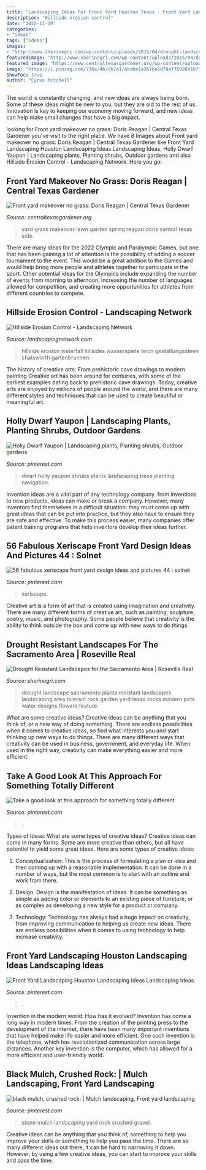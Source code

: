 ```yaml
---
title: "Landscaping Ideas For Front Yard Houston Texas - Front Yard Landscaping Houston Landscaping Ideas Landscaping Ideas"
description: "Hillside erosion control"
date: "2022-11-19"
categories:
- "ideas"
tags: ["ideas"]
images:
- "http://www.sherinegri.com/wp-content/uploads/2015/04/drought-landscape-12.jpg"
featuredImage: "http://www.sherinegri.com/wp-content/uploads/2015/04/drought-landscape-12.jpg"
featured_image: "https://www.centraltexasgardener.org/wp-content/uploads/2015/10/spring-side-wide.jpg"
image: "https://i.pinimg.com/736x/4b/db/e1/4bdbe1a367ba5d78af7892841bf7cd74.jpg"
ShowToc: true
author: "Cyrus Mitchell"
---
```



The world is constantly changing, and new ideas are always being born. Some of these ideas might be new to you, but they are old to the rest of us. Innovation is key to keeping our economy moving forward, and new ideas can help make small changes that have a big impact.

	

		
looking for Front yard makeover no grass: Doris Reagan | Central Texas Gardener you've visit to the right place. We have 8 Images about Front yard makeover no grass: Doris Reagan | Central Texas Gardener like Front Yard Landscaping Houston Landscaping Ideas Landscaping Ideas, Holly Dwarf Yaupon | Landscaping plants, Planting shrubs, Outdoor gardens and also Hillside Erosion Control - Landscaping Network. Here you go:
		
    
## Front Yard Makeover No Grass: Doris Reagan | Central Texas Gardener

<img loading=lazy src="https://www.centraltexasgardener.org/wp-content/uploads/2015/10/spring-side-wide.jpg" onerror="this.onerror=null;this.src='https://tse1.mm.bing.net/th?id=OIP.J-47CC6y15unq88FaetLQgHaE7&amp;pid=15.1';" alt="Front yard makeover no grass: Doris Reagan | Central Texas Gardener">

_Source: centraltexasgardener.org_

>yard grass makeover lawn garden spring reagan doris central texas side. 

	

There are many ideas for the 2022 Olympic and Paralympic Games, but one that has been gaining a lot of attention is the possibility of adding a soccer tournament to the event. This would be a great addition to the Games and would help bring more people and athletes together to participate in the sport. Other potential ideas for the Olympics include expanding the number of events from morning to afternoon, increasing the number of languages allowed for competition, and creating more opportunities for athletes from different countries to compete.

    
## Hillside Erosion Control - Landscaping Network

<img loading=lazy src="https://images.landscapingnetwork.com/pictures/images/900x705Max/site_8/hillside-waterfall-backyard-waterfall-stone-waterfall-the-green-scene_5091.JPG" onerror="this.onerror=null;this.src='https://tse3.mm.bing.net/th?id=OIP.Qd7gO4LSuYMQi8W33oLAMAHaE8&amp;pid=15.1';" alt="Hillside Erosion Control - Landscaping Network">

_Source: landscapingnetwork.com_

>hillside erosion waterfall hillsides wasserspiele teich gestaltungsideen chatsworth gartenbrunnen. 

	

The history of creative arts: From prehistoric cave drawings to modern painting
Creative art has been around for centuries, with some of the earliest examples dating back to prehistoric cave drawings. Today, creative arts are enjoyed by millions of people around the world, and there are many different styles and techniques that can be used to create beautiful or meaningful art.

    
## Holly Dwarf Yaupon | Landscaping Plants, Planting Shrubs, Outdoor Gardens

<img loading=lazy src="https://i.pinimg.com/736x/86/fb/9f/86fb9fa2ea8453afd9d46e1636ef9ed0--dwarf-garden-plants.jpg" onerror="this.onerror=null;this.src='https://tse2.mm.bing.net/th?id=OIP.R1IKwr-_1jRgAvZnS3wOhwHaJ3&amp;pid=15.1';" alt="Holly Dwarf Yaupon | Landscaping plants, Planting shrubs, Outdoor gardens">

_Source: pinterest.com_

>dwarf holly yaupon shrubs plants landscaping trees planting navigation. 

	

Invention ideas are a vital part of any technology company. from inventions to new products, ideas can make or break a company. However, many inventors find themselves in a difficult situation: they must come up with great ideas that can be put into practice, but they also have to ensure they are safe and effective. To make this process easier, many companies offer patent training programs that help inventors develop their ideas further.

    
## 56 Fabulous Xeriscape Front Yard Design Ideas And Pictures 44 : Solnet

<img loading=lazy src="https://i.pinimg.com/736x/c7/23/9f/c7239f79b8e66d8ff15ce9335e23cf3c.jpg" onerror="this.onerror=null;this.src='https://tse1.mm.bing.net/th?id=OIP.vzvLKzsEBCDNTV1lueZXJgHaHa&amp;pid=15.1';" alt="56 fabulous xeriscape front yard design ideas and pictures 44 : solnet">

_Source: pinterest.com_

>xeriscape. 

	

Creative art is a form of art that is created using imagination and creativity. There are many different forms of creative art, such as painting, sculpture, poetry, music, and photography. Some people believe that creativity is the ability to think outside the box and come up with new ways to do things.

    
## Drought Resistant Landscapes For The Sacramento Area | Roseville Real

<img loading=lazy src="http://www.sherinegri.com/wp-content/uploads/2015/04/drought-landscape-12.jpg" onerror="this.onerror=null;this.src='https://tse3.mm.bing.net/th?id=OIP.sQG6GFQokYiTlOsDjEcTTgHaJ3&amp;pid=15.1';" alt="Drought Resistant Landscapes for the Sacramento Area | Roseville Real">

_Source: sherinegri.com_

>drought landscape sacramento plants resistant landscapes landscaping area tolerant rock garden yard texas rocks modern pots water designs flowers feature. 

	

What are some creative ideas?
Creative ideas can be anything that you think of, or a new way of doing something. There are endless possibilities when it comes to creative ideas, so find what interests you and start thinking up new ways to do things. There are many different ways that creativity can be used in business, government, and everyday life. When used in the right way, creativity can make everything easier and more efficient.

    
## Take A Good Look At This Approach For Something Totally Different

<img loading=lazy src="https://i.pinimg.com/736x/b7/c5/8b/b7c58bfa4feeee5044ca3394261081b1.jpg" onerror="this.onerror=null;this.src='https://tse1.mm.bing.net/th?id=OIP.56dx5vRAt2qo8NGkui89_wHaJ3&amp;pid=15.1';" alt="Take a good look at this approach for something totally different">

_Source: pinterest.com_

>. 

	

Types of Ideas: What are some types of creative ideas?
Creative ideas can come in many forms. Some are more creative than others, but all have potential to yield some great ideas. Here are some types of creative ideas:
1. Conceptualization: This is the process of formulating a plan or idea and then coming up with a reasonable implementation. It can be done in a number of ways, but the most common is to start with an outline and work from there.

2. Design: Design is the manifestation of ideas. It can be something as simple as adding color or elements to an existing piece of furniture, or as complex as developing a new style for a product or company.

3. Technology: Technology has always had a huge impact on creativity, from improving communication to helping us create new ideas. There are endless possibilities when it comes to using technology to help increase creativity.


    
## Front Yard Landscaping Houston Landscaping Ideas Landscaping Ideas

<img loading=lazy src="https://i.pinimg.com/736x/4b/db/e1/4bdbe1a367ba5d78af7892841bf7cd74.jpg" onerror="this.onerror=null;this.src='https://tse4.mm.bing.net/th?id=OIP.yHA2iPD_tsEzNBsxi4qAyAHaEz&amp;pid=15.1';" alt="Front Yard Landscaping Houston Landscaping Ideas Landscaping Ideas">

_Source: pinterest.com_

>. 

	

Invention in the modern world: How has it evolved?
Invention has come a long way in modern times. From the creation of the printing press to the development of the internet, there have been many important inventions that have helped make life easier and more efficient. One such invention is the telephone, which has revolutionized communication across large distances. Another key invention is the computer, which has allowed for a more efficient and user-friendly world.

    
## Black Mulch, Crushed Rock: | Mulch Landscaping, Front Yard Landscaping

<img loading=lazy src="https://i.pinimg.com/736x/f1/5b/76/f15b7688d3cf7a5cc36b3fa7094ec203--crushed-stone-crushed-gravel.jpg" onerror="this.onerror=null;this.src='https://tse3.mm.bing.net/th?id=OIP.ITvAtcOhAz5b_oJcL0i85QHaJ4&amp;pid=15.1';" alt="black mulch, crushed rock: | Mulch landscaping, Front yard landscaping">

_Source: pinterest.com_

>stone mulch landscaping yard rock crushed gravel. 

	

Creative ideas can be anything that you think of, something to help you improve your skills or something to help you pass the time. There are so many different ideas out there, it can be hard to narrowing it down. However, by using a few creative ideas, you can start to improve your skills and pass the time.

